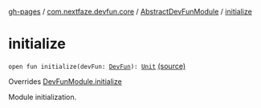 [gh-pages](../../index.md) / [com.nextfaze.devfun.core](../index.md) / [AbstractDevFunModule](index.md) / [initialize](./initialize.md)

# initialize

`open fun initialize(devFun: `[`DevFun`](../-dev-fun/index.md)`): `[`Unit`](https://kotlinlang.org/api/latest/jvm/stdlib/kotlin/-unit/index.html) [(source)](https://github.com/NextFaze/dev-fun/tree/master/devfun/src/main/java/com/nextfaze/devfun/core/Module.kt#L54)

Overrides [DevFunModule.initialize](../-dev-fun-module/initialize.md)

Module initialization.

